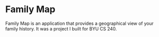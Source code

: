 # Family Map

Family Map is an application that provides a geographical view of your family history. It was a project I built for BYU CS 240.

